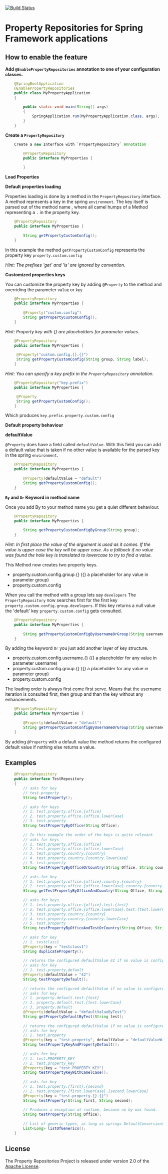 [![Build Status](https://travis-ci.org/mytaxi/spring-property-repositories.svg?branch=master)](https://travis-ci.org/mytaxi/spring-property-repositories)

# Property Repositories for Spring Framework applications

## How to enable the feature

**Add `@EnablePropertyRepositories` annotation to one of your configuration classes.**
```java
    @SpringBootApplication
    @EnablePropertyRepositories
    public class MyPropertyApplication
    {
    
        public static void main(String[] args)
        {
            SpringApplication.run(MyPropertyApplication.class, args);
        }
    }
```

**Create a `PropertyRepository`**
```java
    Create a new Interface with `PropertyRepository` Annotation

        @PropertyRepository
        public interface MyProperties {
            
        }
```

**Load Properties**
    
**Default properties loading**

Properties loading is done by a method in the `PropertyRepository` interface. 
A method represents a key in the spring `environment`. The key itself is parsed out of the method name , 
where all camel humps of a Method representing a `.` in the property key.
    
```java
    @PropertyRepository
    public interface MyProperties {
        
        String getPropertyCustomConfig();
    }
```

In this example the method `getPropertyCustomConfig` represents the property key `property.custom.config`
    
_Hint: The prefixes 'get' and 'is' are ignored by convention._         

**Customized properties keys**

You can customize the property key by adding `@Property` to the method and overriding the parameter `value` or `key`

```java
    @PropertyRepository
    public interface MyProperties {
    
        @Property("custom.config")    
        String getPropertyCustomConfig();
    }
```
      
_Hint: Property key with {} are placeholders for parameter values._

```java
    @PropertyRepository
    public interface MyProperties {
     
     @Property("custom.config.{}.{}")
     String getPropertyCustomConfig(String group, String label);
    }
```

_Hint: You can specify a key prefix in the `PropertyRepository` annotation._

```java
    @PropertyRepository("key.prefix")
    public interface MyProperties {

     @Property
     String getPropertyCustomConfig();
    }
```

Which produces `key.prefix.property.custom.config`
 
**Default property behaviour**

**defaultValue** 

`@Property` does have a field called `defaultValue`. With this field you can add a default value that is taken if
no other value is available for the parsed key in the spring `environment`.
   
```java
    @PropertyRepository
    public interface MyProperties {
    
        @Property(defaultValue = "default")    
        String getPropertyCustomConfig();
    }  
```   

**`By` and `Or` Keyword in method name**

Once you add By to your method name you get a quiet different behaviour.

```java
    @PropertyRepository
    public interface MyProperties {
        
        String getPropertyCustomConfigByGroup(String group);
    }
```
    
_Hint: In first place the value of the argument is used as it comes. If the value is upper case the key will be upper case. As a fallback if no value was found the hole key 
is translated to lowercase to try to find a value._

This Method now creates two property keys. 

- property.custom.config.group.{} ({} a placeholder for any value in parameter group)
- property.custom.config

When you call the method with a group lets say `developers`
The `PropertyRepository` now searches first for the first key `property.custom.config.group.developers`. If this 
key returns a null value the 'default' key `property.custom.config` gets consulted.

```java
    @PropertyRepository
    public interface MyProperties {
        
        String getPropertyCustomConfigByUsernameOrGroup(String username, String group);
    }
```
    
By adding the keyword `Or` you just add another layer of key structure.

- property.custom.config.username.{} ({} a placeholder for any value in parameter username)
- property.custom.config.group.{} ({} a placeholder for any value in parameter group)
- property.custom.config

The loading order is always first come first serve. Means that the username iteration is consulted first, then 
group and than the key without any enhancements.

```java
    @PropertyRepository
    public interface MyProperties {
        
        @Property(defaultValue = "default")
        String getPropertyCustomConfigByUsernameOrGroup(String username, String group);
    }
```
    
By adding `@Property` with a default value the method returns the configured default value if nothing else 
returns a value.
   
## Examples

```java
    @PropertyRepository
    public interface TestRepository 
    {
        // asks for key
        // test.property
        String testProperty();
        
        // asks for keys 
        // 1. test.property.office.{office}
        // 2. test.property.office.{office.lowerCase}
        // 3. test.property
        String testPropertyByOffice(String Office);
        
        // In this example the order of the keys is quite relevant
        // asks for keys 
        // 1. test.property.office.{office}
        // 2. test.property.office.{office.lowerCase}
        // 3. test.property.country.{country}
        // 4. test.property.country.{country.lowerCase}
        // 5. test.property
        String testPropertyByOfficeOrCountry(String Office, String country);
        
        // asks for key 
        // 1. test.property.office.{office}.country.{country}
        // 2. test.property.office.{office.lowerCase}.country.{country.lowerCase}
        String getTestPropertyByOfficeAndCountry(String Office, String country);
       
        // asks for keys
        // 1. test.property.office.{office}.test.{test}
        // 2. test.property.office.{office.lowerCase}.test.{test.lowerCase}
        // 3. test.property.country.{country}
        // 4. test.property.country.{country.lowerCase}
        // 5. test.property
        String testPropertyByOfficeAndTestOrCountry(String Office, String test, String country);
    
        // asks for key 
        // 1. testclass1
        @Property(key = "testclass1")
        String duplicateProperty();
    
        // returns the configured defaultValue 42 if no value is configured for key in environment
        // asks for key 
        // 1. test.property.default
        @Property(defaultValue = "42")
        String testPropertyDefault();
        
        // returns the configured defaultValue if no value is configured in environment
        // asks for key
        // 1. property.default.test.{test}
        // 2. property.default.test.{test.lowerCase}
        // 3. property.default 
        @Property(defaultValue = "defaultValueByTest")
        String getPropertyDefaultByTest(String test);
      
        // returns the configured defaultValue if no value is configured in environment
        // asks for key
        // 1. test.property
        @Property(key = "test.property", defaultValue = "defaultValueWithKey")
        String testPropertyKeyAndPropertyDefault();
        
        // asks for key
        // 1. test.PROPERTY_KEY
        // 2. test.property_key 
        @Property(key = "test.PROPERTY_KEY")
        String testPropertyKeyWithCamelCase();
        
        // asks for key
        // 1. test.property.{first}.{second}
        // 2. test.property.{first.lowerCase}.{second.lowerCase}
        @Property(key = "test.property.{}.{}")
        String testProperty(String first, String second);
        
        // Produces a exception at runtime, because no by was found.
        String testProperty(String Office);
        
        // List of generic types, as long as springs DefaultConversionService can convert them.
        List<Long> listOfGenerics();
    }
```

## License

The Property Repositories Project is released under version 2.0 of the
[Apache License](http://www.apache.org/licenses/LICENSE-2.0).

